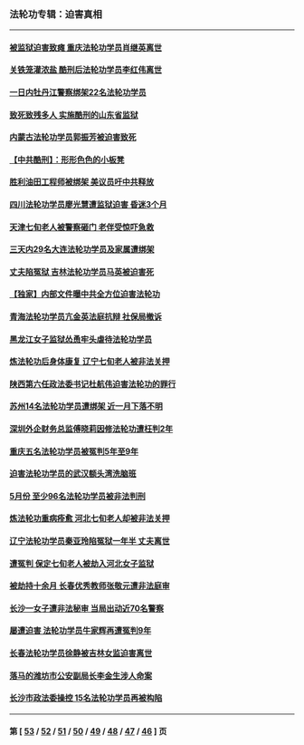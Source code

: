 ### 法轮功专辑：迫害真相
---
#### [被监狱迫害致瘫 重庆法轮功学员肖继英离世](../../pages/nf4379/n13021610.md) 
#### [关铁笼灌浓盐 酷刑后法轮功学员李红伟离世](../../pages/nf4379/n13020931.md) 
#### [一日内牡丹江警察绑架22名法轮功学员](../../pages/nf4379/n13019320.md) 
#### [致死致残多人 实施酷刑的山东省监狱](../../pages/nf4379/n13015426.md) 
#### [内蒙古法轮功学员郭振芳被迫害致死](../../pages/nf4379/n13018105.md) 
#### [【中共酷刑】：形形色色的小板凳](../../pages/nf4379/n13016442.md) 
#### [胜利油田工程师被绑架 美议员吁中共释放](../../pages/nf4379/n13016246.md) 
#### [四川法轮功学员廖光慧遭监狱迫害 昏迷3个月](../../pages/nf4379/n13015133.md) 
#### [天津七旬老人被警察砸门 老伴受惊吓急救](../../pages/nf4379/n13012765.md) 
#### [三天内29名大连法轮功学员及家属遭绑架](../../pages/nf4379/n13012641.md) 
#### [丈夫陷冤狱 吉林法轮功学员马英被迫害死](../../pages/nf4379/n13010395.md) 
#### [【独家】内部文件曝中共全方位迫害法轮功](../../pages/nf4379/n12998099.md) 
#### [青海法轮功学员亢金英法庭抗辩 社保局撤诉](../../pages/nf4379/n13009857.md) 
#### [黑龙江女子监狱怂恿牢头虐待法轮功学员](../../pages/nf4379/n13007918.md) 
#### [炼法轮功后身体康复 辽宁七旬老人被非法关押](../../pages/nf4379/n13007696.md) 
#### [陕西第六任政法委书记杜航伟迫害法轮功的罪行](../../pages/nf4379/n13005495.md) 
#### [苏州14名法轮功学员遭绑架 近一月下落不明](../../pages/nf4379/n13007209.md) 
#### [深圳外企财务总监傅晓莉因修法轮功遭枉判2年](../../pages/nf4379/n13004946.md) 
#### [重庆五名法轮功学员被冤判5年至9年](../../pages/nf4379/n13004833.md) 
#### [迫害法轮功学员的武汉额头湾洗脑班](../../pages/nf4379/n13003316.md) 
#### [5月份 至少96名法轮功学员被非法判刑](../../pages/nf4379/n13003083.md) 
#### [炼法轮功重病痊愈 河北七旬老人却被非法关押](../../pages/nf4379/n13002832.md) 
#### [辽宁法轮功学员秦亚玲陷冤狱一年半 丈夫离世](../../pages/nf4379/n12998985.md) 
#### [遭冤判 保定七旬老人被劫入河北女子监狱](../../pages/nf4379/n12999420.md) 
#### [被劫持十余月 长春优秀教师张敬元遭非法庭审](../../pages/nf4379/n12998678.md) 
#### [长沙一女子遭非法秘审 当局出动近70名警察](../../pages/nf4379/n12996085.md) 
#### [屡遭迫害 法轮功学员牛家辉再遭冤判9年](../../pages/nf4379/n12995918.md) 
#### [长春法轮功学员徐静被吉林女监迫害离世](../../pages/nf4379/n12996729.md) 
#### [落马的潍坊市公安副局长李金生涉人命案](../../pages/nf4379/n12993922.md) 
#### [长沙市政法委操控 15名法轮功学员再被构陷](../../pages/nf4379/n12993415.md) 

---
#### 第 [ [53](./53.md) / [52](./52.md) / [51](./51.md) / [50](./50.md) / [49](./49.md) / [48](./48.md) / [47](./47.md) / [46](./46.md) ] 页

